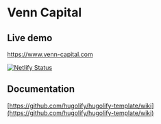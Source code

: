 # Venn Capital

## Live demo
https://www.venn-capital.com

[![Netlify Status](https://api.netlify.com/api/v1/badges/2ce54a03-ebd4-47e5-8bee-ab5a937b5092/deploy-status)](https://app.netlify.com/sites/venn-capital/deploys)

## Documentation
[https://github.com/hugolify/hugolify-template/wiki](https://github.com/hugolify/hugolify-template/wiki)
